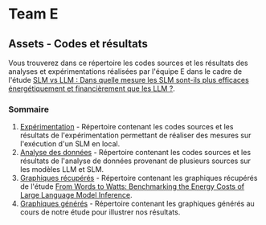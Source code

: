 # Team E
## Assets - Codes et résultats

Vous trouverez dans ce répertoire les codes sources et les résultats des analyses et expérimentations réalisées par l'équipe E dans le cadre de l'étude [SLM vs LLM : Dans quelle mesure les SLM sont-ils plus efficaces énergétiquement et financièrement que les LLM ?](https://rimel-uca.github.io/chapters/2025/SLM_vs_LLM-Team_E/content).

### Sommaire
1. [Expérimentation](./experimentation) - Répertoire contenant les codes sources et les résultats de l'expérimentation permettant de réaliser des mesures sur l'exécution d'un SLM en local.
2. [Analyse des données](./data_analyze) - Répertoire contenant les codes sources et les résultats de l'analyse de données provenant de plusieurs sources sur les modèles LLM et SLM.
3. [Graphiques récupérés](./images/graph_etude) - Répertoire contenant les graphiques récupérés de l'étude [From Words to Watts: Benchmarking the Energy Costs of Large Language Model Inference](https://arxiv.org/abs/2310.03003).
4. [Graphiques générés](./results/graph_generated) - Répertoire contenant les graphiques générés au cours de notre étude pour illustrer nos résultats.